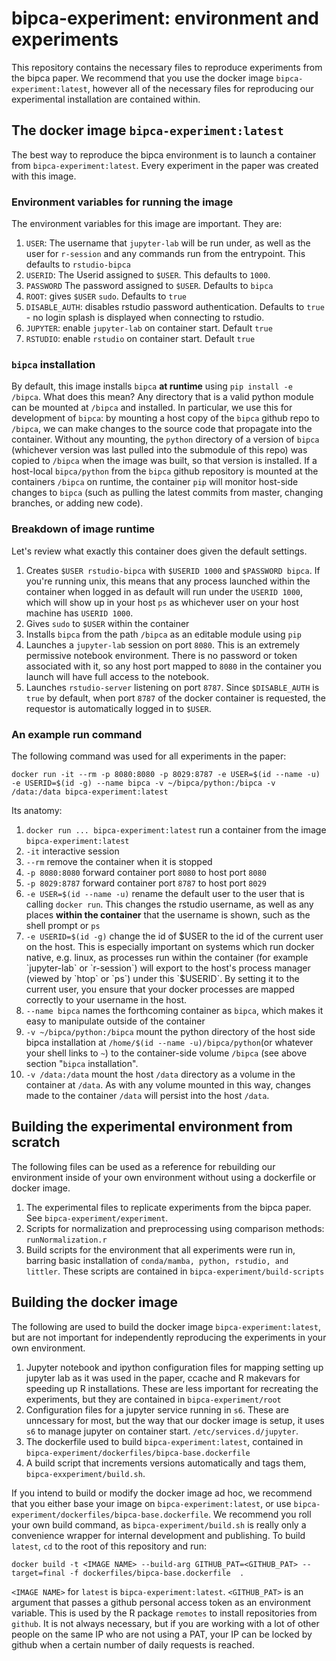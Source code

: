 # bipca-experiment: environment and experiments

This repository contains the necessary files to reproduce experiments from the bipca paper. We recommend that you use the docker image `bipca-experiment:latest`, however all of the necessary files for reproducing our experimental installation are contained within. 
## The docker image `bipca-experiment:latest`
The best way to reproduce the bipca environment is to launch a container from `bipca-experiment:latest`. Every experiment in the paper was created with this image.

### Environment variables for running the image
The environment variables for this image are important.  They are:

1) `USER`: The username that `jupyter-lab` will be run under, as well as the user for `r-session` and any commands run from the entrypoint. This defaults to `rstudio-bipca`
2) `USERID`: The Userid assigned to `$USER`. This defaults to `1000`.
3) `PASSWORD` The password assigned to `$USER`. Defaults to `bipca`
4) `ROOT`: gives `$USER` `sudo`. Defaults to `true`
5) `DISABLE_AUTH`: disables rstudio password authentication. Defaults to `true` - no login splash is displayed when connecting to rstudio.
6) `JUPYTER`: enable `jupyter-lab` on container start. Default `true`
7) `RSTUDIO`: enable `rstudio` on container start. Default `true`

### `bipca` installation
By default, this image installs `bipca` **at runtime** using `pip install -e /bipca`. What does this mean? Any directory that is a valid python module can be mounted at `/bipca` and installed. In particular, we use this for development of `bipca`: by mounting a host copy of the `bipca` github repo to `/bipca`, we can make changes to the source code that propagate into the container. Without any mounting, the `python` directory of a version of `bipca` (whichever version was last pulled into the submodule of this repo) was copied to `/bipca` when the image was built, so that version is installed. If a host-local `bipca/python` from the `bipca` github repository is mounted at the containers `/bipca` on runtime, the container `pip` will monitor host-side changes to `bipca` (such as pulling the latest commits from master, changing branches, or adding new code). 

### Breakdown of image runtime
Let's review what exactly this container does given the default settings.
1) Creates `$USER rstudio-bipca` with `$USERID 1000` and `$PASSWORD bipca`. If you're running unix, this means that any process launched within the container when logged in as default will run under the `USERID 1000`, which will show up in your host `ps` as whichever user on your host machine has `USERID 1000`.
2) Gives `sudo` to `$USER` within the container
3) Installs `bipca` from the path `/bipca` as an editable module using `pip`
4) Launches a `jupyter-lab` session on port `8080`. This is an extremely permissive notebook environment. There is no password or token associated with it, so any host port mapped to `8080` in the container you launch will have full access to the notebook.
5) Launches `rstudio-server` listening on port `8787`. Since `$DISABLE_AUTH` is `true` by default, when port `8787` of the docker container is requested, the requestor is automatically logged in to `$USER`.

### An example run command
The following command was used for all experiments in the paper:

`docker run -it --rm -p 8080:8080 -p 8029:8787 -e USER=$(id --name -u) -e USERID=$(id -g) --name bipca -v ~/bipca/python:/bipca -v /data:/data bipca-experiment:latest`

Its anatomy:
1) `docker run ... bipca-experiment:latest` run a container from the image `bipca-experiment:latest`
2) `-it` interactive session
3) `--rm` remove the container when it is stopped
4) `-p 8080:8080` forward container port `8080` to host port `8080`
5) `-p 8029:8787` forward container port `8787` to host port `8029`
6) `-e USER=$(id --name -u)` rename the default user to the user that is calling `docker run`. This changes the rstudio username, as well as any places **within the container** that the username is shown, such as the shell prompt or `ps`
7) `-e USERID=$(id -g)` change the id of $USER to the id of the current user on the host. This is especially important on systems which run docker native, e.g. linux, as processes run within the container (for example `jupyter-lab` or `r-session`) will export to the host's process manager (viewed by `htop` or `ps`) under this `$USERID`. By setting it to the current user, you ensure that your docker processes are mapped correctly to your username in the host.
8) `--name bipca` names the forthcoming container as `bipca`, which makes it easy to manipulate outside of the container
9) `-v ~/bipca/python:/bipca` mount the python directory of the host side bipca installation at `/home/$(id --name -u)/bipca/python`(or whatever your shell links to `~`) to the container-side volume `/bipca` (see above section "`bipca` installation".
11) `-v /data:/data` mount the host `/data` directory as a volume in the container at `/data`. As with any volume mounted in this way, changes made to the container `/data` will persist into the host `/data`. 


## Building the experimental environment from scratch
The following files can be used as a reference for rebuilding our environment inside of your own environment without using a dockerfile or docker image.

1) The experimental files to replicate experiments from the bipca paper. See `bipca-experiment/experiment`.
2) Scripts for normalization and preprocessing using comparison methods: `runNormalization.r`
2) Build scripts for the environment that all experiments were run in, barring basic installation of `conda/mamba, python, rstudio, and littler`. These scripts are contained in `bipca-experiment/build-scripts`

## Building the docker image
The following are used to build the docker image `bipca-experiment:latest`, but are not important for independently reproducing the experiments in your own environment. 

1) Jupyter notebook and ipython configuration files for mapping setting up jupyter lab as it was used in the paper, ccache and R makevars for speeding up R installations. These are less important for recreating the experiments, but they are contained in `bipca-experiment/root`
2) Configuration files for a jupyter service running in `s6`. These are unncessary for most, but the way that our docker image is setup, it uses `s6` to manage jupyter on container start. `/etc/services.d/jupyter`.
3) The dockerfile used to build `bipca-experiment:latest`, contained in `bipca-experiment/dockerfiles/bipca-base.dockerfile`
4) A build script that increments versions automatically and tags them, `bipca-exxperiment/build.sh`.

If you intend to build or modify the docker image ad hoc, we recommend that you either base your image on `bipca-experiment:latest`, or use `bipca-experiment/dockerfiles/bipca-base.dockerfile`. We recommend you roll your own build command, as `bipca-experiment/build.sh` is really only a convenience wrapper for internal development and publishing. To build `latest`, `cd` to the root of this repository and run:

`docker build -t <IMAGE NAME> --build-arg GITHUB_PAT=<GITHUB_PAT> --target=final -f dockerfiles/bipca-base.dockerfile  . `

`<IMAGE NAME>` for `latest` is `bipca-experiment:latest`. `<GITHUB_PAT>` is an argument that passes a github personal access token as an environment variable. This is used by the R package `remotes` to install repositories from `github`. It is not always necessary, but if you are working with a lot of other people on the same IP who are not using a PAT, your IP can be locked by github when a certain number of daily requests is reached.
